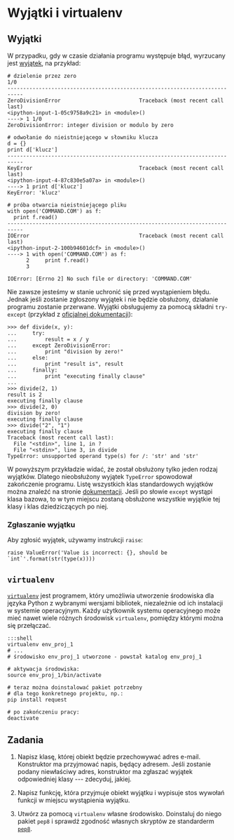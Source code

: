 Wyjątki i virtualenv
=============================

## Wyjątki

W przypadku, gdy w czasie działania programu
występuje błąd, wyrzucany jest
[wyjątek](https://docs.python.org/2/tutorial/errors.html),
na przykład:

    # dzielenie przez zero
    1/0
    ---------------------------------------------------------------------------
    ZeroDivisionError                         Traceback (most recent call last)
    <ipython-input-1-05c9758a9c21> in <module>()
    ----> 1 1/0
    ZeroDivisionError: integer division or modulo by zero

    # odwołanie do nieistniejącego w słowniku klucza
    d = {}
    print d['klucz']
    ---------------------------------------------------------------------------
    KeyError                                  Traceback (most recent call last)
    <ipython-input-4-87c830e5a07a> in <module>()
    ----> 1 print d['klucz']
    KeyError: 'klucz'

    # próba otwarcia nieistniejącego pliku
    with open('COMMAND.COM') as f:
      print f.read()
    ---------------------------------------------------------------------------
    IOError                                   Traceback (most recent call last)
    <ipython-input-2-100b94601dcf> in <module>()
    ----> 1 with open('COMMAND.COM') as f:
          2     print f.read()
          3

    IOError: [Errno 2] No such file or directory: 'COMMAND.COM'

Nie zawsze jesteśmy w stanie uchronić się
przed wystąpieniem błędu.
Jednak jeśli zostanie zgłoszony wyjątek
i nie będzie obsłużony,
działanie programu zostanie przerwane.
Wyjątki obsługujemy za pomocą składni `try-except`
(przykład z [oficjalnej dokumentacji](https://docs.python.org/2/tutorial/errors.html#defining-clean-up-actions)):

    >>> def divide(x, y):
    ...     try:
    ...         result = x / y
    ...     except ZeroDivisionError:
    ...         print "division by zero!"
    ...     else:
    ...         print "result is", result
    ...     finally:
    ...         print "executing finally clause"
    ...
    >>> divide(2, 1)
    result is 2
    executing finally clause
    >>> divide(2, 0)
    division by zero!
    executing finally clause
    >>> divide("2", "1")
    executing finally clause
    Traceback (most recent call last):
      File "<stdin>", line 1, in ?
      File "<stdin>", line 3, in divide
    TypeError: unsupported operand type(s) for /: 'str' and 'str'

W powyższym przykładzie widać,
że został obsłużony tylko jeden rodzaj wyjątków.
Dlatego nieobsłużony wyjątek `TypeError`
spowodował zakończenie programu.
Listę wszystkich klas standardowych wyjątków
można znaleźć na stronie
[dokumentacji](https://docs.python.org/2/library/exceptions.html).
Jeśli po słowie `except` wystąpi
klasa bazowa, to w tym miejscu zostaną obsłużone wszystkie
wyjątkie tej klasy i klas dziedziczących po niej.


### Zgłaszanie wyjątku

Aby zgłosić wyjątek, używamy instrukcji `raise`:

    raise ValueError('Value is incorrect: {}, should be `int`'.format(str(type(x))))

## `virtualenv`

[`virtualenv`](https://virtualenv.pypa.io/en/latest/)
jest programem, który umożliwia utworzenie środowiska
dla języka Python z wybranymi wersjami bibliotek,
niezależnie od ich instalacji w systemie operacyjnym.
Każdy użytkownik systemu operacyjnego
może mieć nawet wiele różnych środowisk `virtualenv`,
pomiędzy którymi można się przełączać.

    :::shell
    virtualenv env_proj_1
    # ...
    # środowisko env_proj_1 utworzone - powstał katalog env_proj_1

    # aktywacja środowiska:
    source env_proj_1/bin/activate

    # teraz można doinstalować pakiet potrzebny
    # dla tego konkretnego projektu, np.:
    pip install request

    # po zakończeniu pracy:
    deactivate

## Zadania

  1.  Napisz klasę, której obiekt będzie przechowywać
      adres e-mail.
      Konstruktor ma przyjmować napis,
      będący adresem.
      Jeśli zostanie podany niewłaściwy adres,
      konstruktor ma zgłaszać wyjątek odpowiedniej klasy
      --- zdecyduj, jakiej.

  2.  Napisz funkcję, która przyjmuje obiekt wyjątku
      i wypisuje stos wywołań funkcji w miejscu wystąpienia wyjątku.

  3.  Utwórz za pomocą `virtualenv` własne środowisko.
      Doinstaluj do niego pakiet `pep8` i sprawdź
      zgodność własnych skryptów ze standarderm
      [`pep8`](https://www.python.org/dev/peps/pep-0008/).
